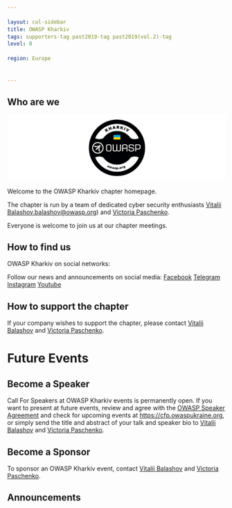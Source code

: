 ```yaml
---

layout: col-sidebar
title: OWASP Kharkiv
tags: supporters-tag past2019-tag past2019(vol.2)-tag
level: 0

region: Europe


---
```


## Who are we

![OWASP Kharkiv](assets/images/owaspkharkiv.png "OWASP Kharkiv")


Welcome to the OWASP Kharkiv chapter homepage.

The chapter is run by a team of dedicated cyber security enthusiasts [Vitalii Balashov](mailto:vlad.styran@owasp.org).balashov@owasp.org) and [Victoria Paschenko](mailto:victoria.paschenko@owasp.org).

Everyone is welcome to join us at our chapter meetings.

## How to find us

OWASP Kharkiv on social networks:

Follow our news and announcements on social media:
[Facebook](https://www.facebook.com/owasp.kh/)
[Telegram](https://t.me/owasp_kharkiv)
[Instagram](https://www.instagram.com/owasp_kharkiv/)
[Youtube](https://www.youtube.com/channel/UCHK1l4e9lc7xjZ8lAaKhkrg)

## How to support the chapter

If your company wishes to support the chapter, please contact [Vitalii Balashov](mailto:vitalii.balashov@owasp.org) and [Victoria Paschenko](mailto:victoria.paschenko@owasp.org).

# Future Events

## Become a Speaker

Call For Speakers at OWASP Kharkiv events is permanently open. If you want
to present at future events, review and agree with the [OWASP Speaker
Agreement](Speaker_Agreement "wikilink") and check for upcoming events
at <https://cfp.owaspukraine.org>, or simply send the title and abstract
of your talk and speaker bio to [Vitalii Balashov](mailto:vitalii.balashov@owasp.org) and [Victoria Paschenko](mailto:victoria.paschenko@owasp.org).

## Become a Sponsor

To sponsor an OWASP Kharkiv event, contact [Vitalii Balashov](mailto:vitalii.balashov@owasp.org) and [Victoria Paschenko](mailto:victoria.paschenko@owasp.org).

## Announcements
>
